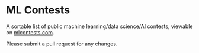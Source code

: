 # ML Contests

A sortable list of public machine learning/data science/AI contests, viewable on [mlcontests.com](https://mlcontests.com). 

Please submit a pull request for any changes. 

